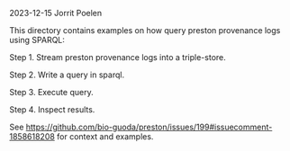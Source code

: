 2023-12-15
Jorrit Poelen

This directory contains examples on how query preston provenance logs using SPARQL:

Step 1. 
Stream preston provenance logs into a triple-store.

Step 2. 
Write a query in sparql.

Step 3.
Execute query.

Step 4. 
Inspect results. 


See https://github.com/bio-guoda/preston/issues/199#issuecomment-1858618208 for context and examples.


